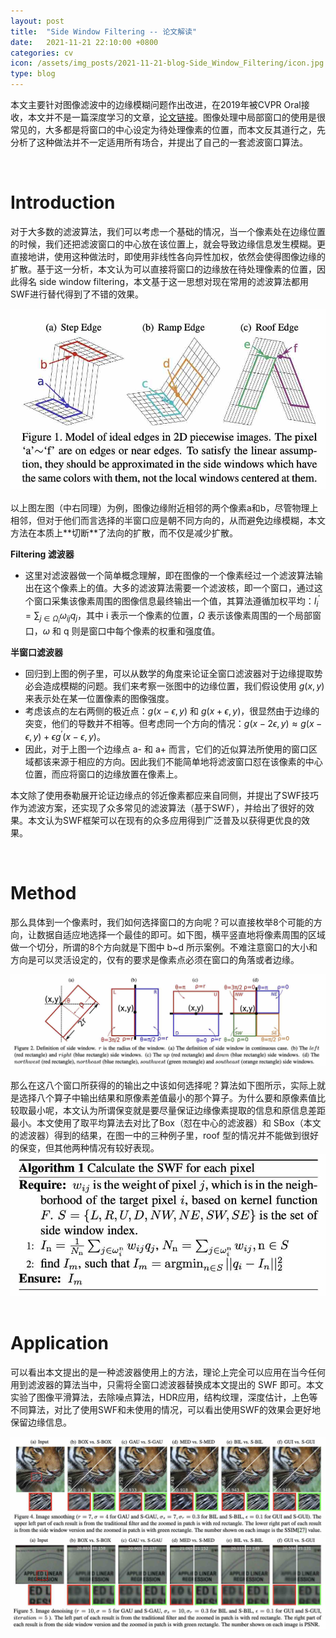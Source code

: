 ```yaml
---
layout: post
title:  "Side Window Filtering -- 论文解读"
date:   2021-11-21 22:10:00 +0800
categories: cv
icon: /assets/img_posts/2021-11-21-blog-Side_Window_Filtering/icon.jpg
type: blog
---
```

本文主要针对图像滤波中的边缘模糊问题作出改进，在2019年被CVPR Oral接收，本文并不是一篇深度学习的文章，[论文链接](https://link.zhihu.com/?target=https%3A//arxiv.org/pdf/1905.07177.pdf)。图像处理中局部窗口的使用是很常见的，大多都是将窗口的中心设定为待处理像素的位置，而本文反其道行之，先分析了这种做法并不一定适用所有场合，并提出了自己的一套滤波窗口算法。

<br>

# Introduction
对于大多数的滤波算法，我们可以考虑一个基础的情况，当一个像素处在边缘位置的时候，我们还把滤波窗口的中心放在该位置上，就会导致边缘信息发生模糊。更直接地讲，使用这种做法时，即使用非线性各向异性加权，依然会使得图像边缘的扩散。基于这一分析，本文认为可以直接将窗口的边缘放在待处理像素的位置，因此得名 side window filtering，本文基于这一思想对现在常用的滤波算法都用SWF进行替代得到了不错的效果。

<div class="home">
  <img class="image-item" src="/assets/img_posts/2021-11-21-blog-Side_Window_Filtering/fig1.jpg">
</div>
<br>
以上图左图（中右同理）为例，图像边缘附近相邻的两个像素a和b，尽管物理上相邻，但对于他们而言选择的半窗口应是朝不同方向的，从而避免边缘模糊，本文方法在本质上**切断**了法向的扩散，而不仅是减少扩散。

**Filtering 滤波器**
* 这里对滤波器做一个简单概念理解，即在图像的一个像素经过一个滤波算法输出在这个像素上的值。大多的滤波算法需要一个滤波核，即一个窗口，通过这个窗口采集该像素周围的图像信息最终输出一个值，其算法遵循加权平均：$I_i^{\prime} = \sum_{j\in \Omega_i}\omega_{ij}q_j$，其中 i 表示一个像素的位置，$\Omega$ 表示该像素周围的一个局部窗口，$\omega$ 和 q 则是窗口中每个像素的权重和强度值。

**半窗口滤波器**
* 回归到上图的例子里，可以从数学的角度来论证全窗口滤波器对于边缘提取势必会造成模糊的问题。我们来考察一张图中的边缘位置，我们假设使用 $g(x,y)$ 来表示处在某一位置像素的图像强度。
* 考虑该点的左右两侧的极近点：$g(x - \epsilon, y)$ 和 $g(x + \epsilon, y)$，很显然由于边缘的突变，他们的导数并不相等。但考虑同一个方向的情况：$g(x - 2\epsilon, y) \approx g(x - \epsilon, y) + \epsilon g^{\prime}(x - \epsilon, y)$。
* 因此，对于上图一个边缘点 a- 和 a+ 而言，它们的近似算法所使用的窗口区域都该来源于相应的方向。因此我们不能简单地将滤波窗口怼在该像素的中心位置，而应将窗口的边缘放置在像素上。

本文除了使用泰勒展开论证边缘点的邻近像素都应来自同侧，并提出了SWF技巧作为滤波方案，还实现了众多常见的滤波算法（基于SWF），并给出了很好的效果。本文认为SWF框架可以在现有的众多应用得到广泛普及以获得更优良的效果。

<br>

# Method
那么具体到一个像素时，我们如何选择窗口的方向呢？可以直接枚举8个可能的方向，让数据自适应地选择一个最佳的即可。如下图，横平竖直地将像素周围的区域做一个切分，所谓的8个方向就是下图中 b~d 所示案例。不难注意窗口的大小和方向是可以灵活设定的，仅有的要求是像素点必须在窗口的角落或者边缘。

<div class="home">
  <img class="image-item" src="/assets/img_posts/2021-11-21-blog-Side_Window_Filtering/fig2.jpg">
</div>
<br>
那么在这八个窗口所获得的的输出之中该如何选择呢？算法如下图所示，实际上就是选择八个算子中输出结果和原像素差值最小的那个算子。为什么要和原像素值比较取最小呢，本文认为所谓保变就是要尽量保证边缘像素提取的信息和原信息差距最小。本文使用了取平均算法去对比了Box（怼在中心的滤波器）和 SBox（本文的滤波器）得到的结果，在图一中的三种例子里，roof 型的情况并不能做到很好的保变，但其他两种情况有较好表现。

<div class="home">
  <img class="image-item" src="/assets/img_posts/2021-11-21-blog-Side_Window_Filtering/fig3.jpg">
</div>
<br>

# Application
可以看出本文提出的是一种滤波器使用上的方法，理论上完全可以应用在当今任何用到滤波器的算法当中，只需将全窗口滤波器替换成本文提出的 SWF 即可。本文实验了图像平滑算法，去除噪点算法，HDR应用，结构纹理，深度估计，上色等不同算法，对比了使用SWF和未使用的情况，可以看出使用SWF的效果会更好地保留边缘信息。

<div class="home">
  <img class="image-item" src="/assets/img_posts/2021-11-21-blog-Side_Window_Filtering/fig4.jpg">
</div>
<div class="home">
  <img class="image-item" src="/assets/img_posts/2021-11-21-blog-Side_Window_Filtering/fig5.jpg">
</div>
<br>